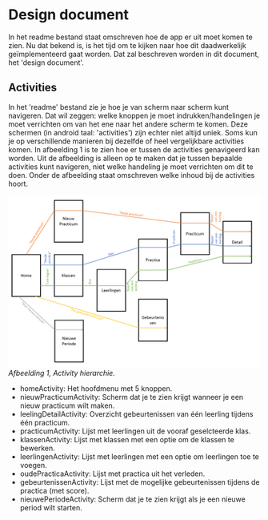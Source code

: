 # Design document

In het readme bestand staat omschreven hoe de app er uit moet komen te zien. Nu dat bekend is, is het tijd om te kijken naar hoe dit daadwerkelijk geïmplementeerd gaat worden. Dat zal beschreven worden in dit document, het 'design document'.

## Activities
In het 'readme' bestand zie je hoe je van scherm naar scherm kunt navigeren. Dat wil zeggen: welke knoppen je moet indrukken/handelingen je moet verrichten om van het ene naar het andere scherm te komen. Deze schermen (in android taal: 'activities') zijn echter niet altijd uniek. Soms kun je op verschillende manieren bij dezelfde of heel vergelijkbare activities komen. In afbeelding 1 is te zien hoe er tussen de activities genavigeerd kan worden. Uit de afbeelding is alleen op te maken dat je tussen bepaalde activities kunt navigeren, niet welke handeling je moet verrichten om dit te doen. Onder de afbeelding staat omschreven welke inhoud bij de activities hoort.

![Afbeelding 1](https://github.com/J0rrr/Practicum-assistent/blob/master/doc/Activity%20hierarchie.png)
*Afbeelding 1, Activity hierarchie.*

- homeActivity: Het hoofdmenu met 5 knoppen.
- nieuwPracticumActivity: Scherm dat je te zien krijgt wanneer je een nieuw practicum wilt maken.
- leelingDetailActivity: Overzicht gebeurtenissen van één leerling tijdens één practicum. 
- practicumActivity: Lijst met leerlingen uit de vooraf geselcteerde klas.
- klassenActivity: Lijst met klassen met een optie om de klassen te bewerken.
- leerlingenActivity: Lijst met leerlingen met een optie om leerlingen toe te voegen.
- oudePracticaActivity: Lijst met practica uit het verleden.
- gebeurtenissenActivity: Lijst met de mogelijke gebeurtenissen tijdens de practica (met score).
- nieuwePeriodeActivity: Scherm dat je te zien krijgt als je een nieuwe period wilt starten.

